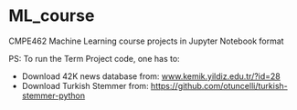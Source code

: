 # ML_course
CMPE462 Machine Learning course projects in Jupyter Notebook format

PS: To run the Term Project code, one has to:
  - Download 42K news database from: www.kemik.yildiz.edu.tr/?id=28
  - Download Turkish Stemmer from: https://github.com/otuncelli/turkish-stemmer-python
